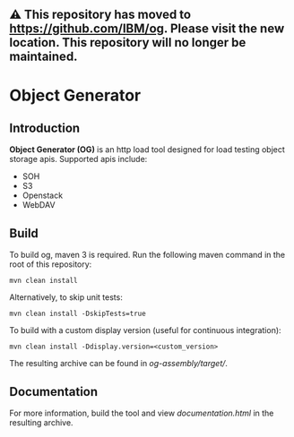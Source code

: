 ## :warning: This repository has moved to https://github.com/IBM/og. Please visit the new location. This repository will no longer be maintained.

# Object Generator

## Introduction
__Object Generator (OG)__ is an http load tool designed for load testing object
storage apis. Supported apis include:

- SOH
- S3
- Openstack
- WebDAV

## Build
To build og, maven 3 is required. Run the following maven command in the root
of this repository:

    mvn clean install

Alternatively, to skip unit tests:

    mvn clean install -DskipTests=true

To build with a custom display version (useful for continuous integration):

    mvn clean install -Ddisplay.version=<custom_version>

The resulting archive can be found in _og-assembly/target/_.

## Documentation
For more information, build the tool and view _documentation.html_ in the
resulting archive.
